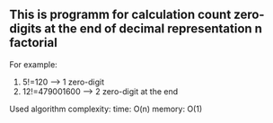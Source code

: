 ## This is programm for calculation count zero-digits at the end of decimal representation n factorial

For example:
1) 5!=120 --> 1 zero-digit
2) 12!=479001600 --> 2 zero-digit at the end

Used algorithm complexity: 
time: O(n)
memory: O(1)
